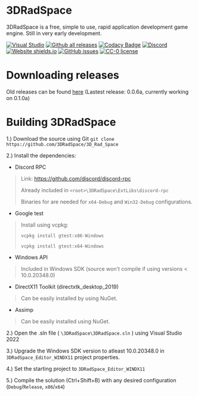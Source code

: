 
# 3DRadSpace

3DRadSpace is a free, simple to use, rapid application development game engine. Still in very early development. 

[![Visual Studio](https://img.shields.io/badge/--6C33AF?logo=visual%20studio)](https://visualstudio.microsoft.com/)
[![Github all releases](https://img.shields.io/github/downloads/3DRadSpace/3D_Rad_Space/total.svg)](https://GitHub.com/3DRadSpace/3D_Rad_Space/releases/)
[![Codacy Badge](https://app.codacy.com/project/badge/Grade/fb1763ca6663456f934c96ad109aefd8)](https://www.codacy.com/gh/NicusorN5/3D_Rad_Space/dashboard?utm_source=github.com&amp;utm_medium=referral&amp;utm_content=NicusorN5/3D_Rad_Space&amp;utm_campaign=Badge_Grade)
[![Discord](https://img.shields.io/discord/319515587263070209.svg?label=&logo=discord&logoColor=ffffff&color=7389D8&labelColor=6A7EC2)](https://discord.gg/9BcQQyu)
[![Website shields.io](https://img.shields.io/website-up-down-green-red/http/3dradspace.com.svg)](http://3dradspace.com/)
[![GitHub issues](https://img.shields.io/github/issues/3DRadSpace/3D_Rad_Space.svg)](https://GitHub.com/3DRadSpace/3D_Rad_Space/issues/)
[![CC-0 license](https://img.shields.io/badge/License-CC--0-blue.svg)](https://creativecommons.org/licenses/by-nd/4.0)

# Downloading releases

Old releases can be found [here](https://github.com/3DRadSpace/3D_Rad_Space/releases) (Lastest release: 0.0.6a, currently working on 0.1.0a)

# Building 3DRadSpace

1.) Download the source using Git
`git clone https://github.com/3DRadSpace/3D_Rad_Space`

2.) Install the dependencies:

- Discord RPC
> Link: https://github.com/discord/discord-rpc
>
> Already included in `<root>\3DRadSpace\ExtLibs\discord-rpc`
>
> Binaries for are needed for `x64-Debug` and `Win32-Debug` configurations. 
- Google test
> Install using vcpkg:
>
> `vcpkg install gtest:x86-Windows`  
>
> `vcpkg install gtest:x64-Windows`
- Windows API 
> Included in Windows SDK (source won't compile if using versions < 10.0.20348.0)
- DirectX11 Toolkit (directxtk_desktop_2019)
> Can be easily installed by using NuGet.
- Assimp
> Can be easily installed using NuGet.

2.) Open the .sln file ( `\3DRadSpace\3DRadSpace.sln` ) using Visual Studio 2022

3.) Upgrade the Windows SDK version to atleast 10.0.20348.0 in `3DRadSpace_Editor_WINDX11` project properties.

4.) Set the starting project to `3DRadSpace_Editor_WINDX11`

5.) Compile the solution (Ctrl+Shift+B) with any desired configuration (`Debug`/`Release`, `x86`/`x64`)
